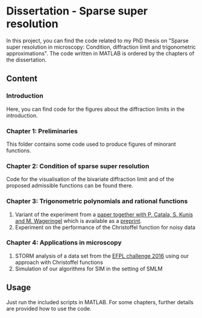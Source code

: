 # Dissertation - Sparse super resolution 

In this project, you can find the code related to my PhD thesis on "Sparse super resolution in microscopy: Condition, diffraction limit and trigonometric approximations". 
The code written in MATLAB is ordered by the chapters of the dissertation. 

## Content

### Introduction
  Here, you can find code for the figures about the diffraction limits in the introduction. 

### Chapter 1: Preliminaries
This folder contains some code used to produce figures of minorant functions.
  
### Chapter 2: Condition of sparse super resolution
   Code for the visualisation of the bivariate diffraction limit and of the proposed admissible functions can be found there.
   
### Chapter 3: Trigonometric polynomials and rational functions
   1. Variant of the experiment from a [paper together with P. Catala, S. Kunis and M. Wageringel](https://github.com/Paulcat/Measure-trigo-approximations) which is available as a [preprint](https://arxiv.org/abs/2203.10531v2). 
   2. Experiment on the performance of the Christoffel function for noisy data

### Chapter 4: Applications in microscopy
   1. STORM analysis of a data set from the [EFPL challenge 2016](https://srm.epfl.ch/Challenge/ChallengeSimulatedData) using our approach with Christoffel functions
   2. Simulation of our algorithms for SIM in the setting of SMLM

## Usage

Just run the included scripts in MATLAB. For some chapters, further details are provided how to use the code.
